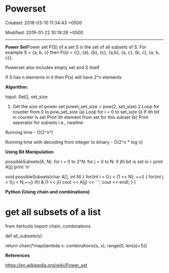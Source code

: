 # Powerset

Created: 2018-03-10 11:34:43 +0500

Modified: 2019-01-22 10:19:28 +0500

---

**Power Set**Power set P(S) of a set S is the set of all subsets of S. For example S = {a, b, c} then P(s) = {{}, {a}, {b}, {c}, {a,b}, {a, c}, {b, c}, {a, b, c}}.



Powerset also includes empty set and S itself



If S has n elements in it then P(s) will have 2^n elements



**Algorithm:**

Input: Set[], set_size
1. Get the size of power set
powet_set_size = pow(2, set_size)
2 Loop for counter from 0 to pow_set_size
(a) Loop for i = 0 to set_size
(i) If ith bit in counter is set
Print ith element from set for this subset
(b) Print seperator for subsets i.e., newline



Running time - O(2^n^)

Running time with decoding from integer to binary - O(2^n * log n)



**Using Bit Manipulation**

possibleSubsets(A, N):
for i = 0 to 2^N:
for j = 0 to N:
if jth bit is set in i:
print A[j]
print 'n'



void possibleSubsets(char A[], int N)
{
for(int i = 0;i < (1 << N); ++i)
{
for(int j = 0;j < N;++j)
if(i & (1 << j))
cout << A[j] << ' ';
cout << endl;
}
}



**Python (Using chain and combinations)**

# get all subsets of a list

from itertools import chain, combinations

def all_subsets(s):

return chain(*map(lambda x: combinations(s, x), range(0, len(s)+1)))



**References**

<https://en.wikipedia.org/wiki/Power_set>
